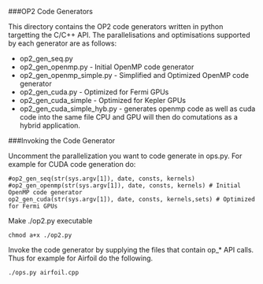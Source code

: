 ###OP2 Code Generators

This directory contains the OP2 code generators written in python targetting the C/C++ API. The parallelisations and optimisations supported by each generator are as follows:

* op2_gen_seq.py
* op2_gen_openmp.py - Initial OpenMP code generator
* op2_gen_openmp_simple.py - Simplified and Optimized OpenMP code generator
* op2_gen_cuda.py - Optimized for Fermi GPUs
* op2_gen_cuda_simple - Optimized for Kepler GPUs
* op2_gen_cuda_simple_hyb.py - generates openmp code as well as cuda code into the same file CPU and GPU will then do comutations as a hybrid application.


###Invoking the Code Generator

Uncomment the parallelization you want to code generate in ops.py. For example for CUDA code generation do:

```
#op2_gen_seq(str(sys.argv[1]), date, consts, kernels)
#op2_gen_openmp(str(sys.argv[1]), date, consts, kernels) # Initial OpenMP code generator
op2_gen_cuda(str(sys.argv[1]), date, consts, kernels,sets) # Optimized for Fermi GPUs
```

Make ./op2.py executable

`chmod a+x ./op2.py`

Invoke the code generator by supplying the files that contain op_* API calls. Thus for example for Airfoil do the following.

```
./ops.py airfoil.cpp
```